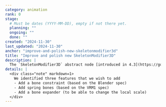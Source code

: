 ```yaml
---
category: animation
rank: 0
stage:
  # Must be dates (YYYY-MM-DD), empty if not there yet.
  planning: ""
  ongoing: ""
  done: ""
created: "2024-11-30"
last_updated: "2024-11-30"
anchor: "improve-and-polish-new-skeletonmodifier3d"
title: "Improve and polish new SkeletonModifier3D"
description: |
  The `SkeletonModifier3D` abstract node [introduced in 4.3](https://godotengine.org/releases/4.3/#animation-skeletonmodifier3d-node) helps users to modify and add new functionality to bones via script. We want to build upon that new structure to add new features to it. We intend to improve IK with proper limits and add spring bone support.
details: |
  <div class="note" markdown=1>
    We identified three features that we wish to add
    - Add a bone constraint (based on the Blender spec)
    - Add spring bones (based on the VRM1 spec)
    - Add a bone expander (to be able to change the local scale)
  </div>
---
```

